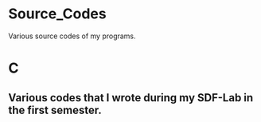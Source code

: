 # Source_Codes
Various source codes of my programs.

# C
## Various codes that I wrote during my SDF-Lab in the first semester.
